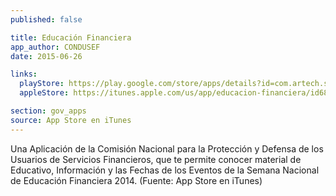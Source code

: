 ```yaml
---
published: false

title: Educación Financiera
app_author: CONDUSEF
date: 2015-06-26

links:
  playStore: https://play.google.com/store/apps/details?id=com.artech.semanafinanciera.condusef
  appleStore: https://itunes.apple.com/us/app/educacion-financiera/id685710761?l=es&mt=8

section: gov_apps
source: App Store en iTunes
---
```


Una Aplicación de la Comisión Nacional para la Protección y Defensa de los Usuarios de Servicios Financieros, que te permite conocer material de Educativo, Información y las Fechas de los Eventos de la Semana Nacional de Educación Financiera 2014. (Fuente: App Store en iTunes)
